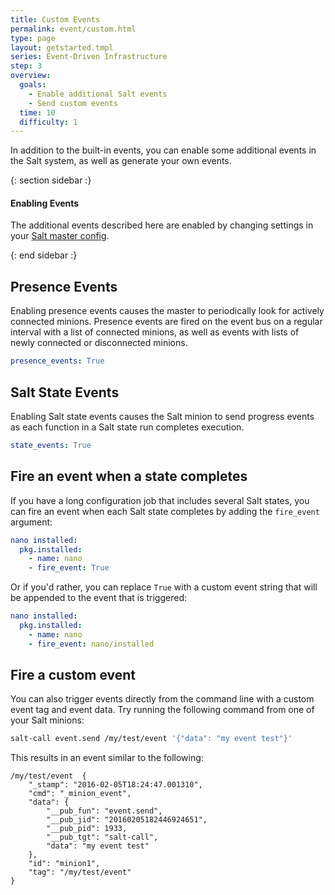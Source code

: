 ```yaml
---
title: Custom Events
permalink: event/custom.html
type: page
layout: getstarted.tmpl
series: Event-Driven Infrastructure
step: 3
overview:
  goals:
    - Enable additional Salt events
    - Send custom events
  time: 10
  difficulty: 1
---
```


In addition to the built-in events, you can enable some additional events in
the Salt system, as well as generate your own events.

{: section sidebar :}

#### Enabling Events

The additional events described here are enabled by changing settings in your
[Salt master
config](https://docs.saltstack.com/en/latest/ref/configuration/master.html).

{: end sidebar :}

## Presence Events

Enabling presence events causes the master to periodically look for actively
connected minions. Presence events are fired on the event bus on a regular
interval with a list of connected minions, as well as events with lists of
newly connected or disconnected minions.

~~~ yaml
presence_events: True
~~~

## Salt State Events

Enabling Salt state events causes the Salt minion to send progress events as each
function in a Salt state run completes execution.

~~~ yaml
state_events: True
~~~

## Fire an event when a state completes

If you have a long configuration job that includes several Salt states, you can fire
an event when each Salt state completes by adding the `fire_event` argument:

~~~ yaml
nano installed:
  pkg.installed:
    - name: nano
    - fire_event: True
~~~

Or if you'd rather, you can replace `True` with a custom event string that will
be appended to the event that is triggered:

~~~ yaml
nano installed:
  pkg.installed:
    - name: nano
    - fire_event: nano/installed
~~~

## Fire a custom event

You can also trigger events directly from the command line with a custom event tag and event data. Try
running the following command from one of your Salt minions:

~~~ bash
salt-call event.send /my/test/event '{"data": "my event test"}'
~~~
This results in an event similar to the following:

~~~
/my/test/event	{
    "_stamp": "2016-02-05T18:24:47.001310",
    "cmd": "_minion_event",
    "data": {
        "__pub_fun": "event.send",
        "__pub_jid": "20160205182446924651",
        "__pub_pid": 1933,
        "__pub_tgt": "salt-call",
        "data": "my event test"
    },
    "id": "minion1",
    "tag": "/my/test/event"
}
~~~

